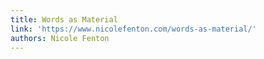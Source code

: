 ```yaml
---
title: Words as Material
link: 'https://www.nicolefenton.com/words-as-material/'
authors: Nicole Fenton
---
```

